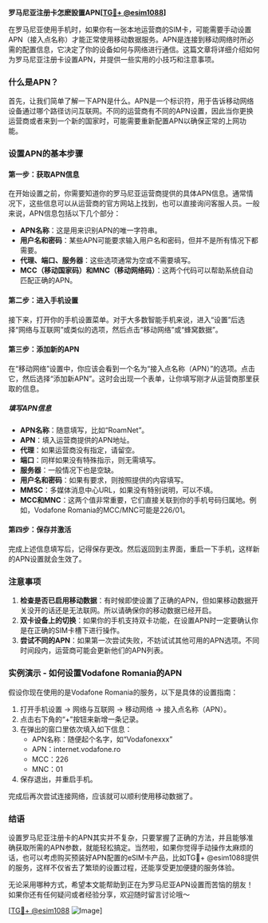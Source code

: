 **罗马尼亚注册卡怎麽設置APN[[TG💪+ @esim1088](https://t.me/s/esim1088)]**

在罗马尼亚使用手机时，如果你有一张本地运营商的SIM卡，可能需要手动设置APN（接入点名称）才能正常使用移动数据服务。APN是连接到移动网络时所必需的配置信息，它决定了你的设备如何与网络进行通信。这篇文章将详细介绍如何为罗马尼亚注册卡设置APN，并提供一些实用的小技巧和注意事项。

### 什么是APN？

首先，让我们简单了解一下APN是什么。APN是一个标识符，用于告诉移动网络设备通过哪个路径访问互联网。不同的运营商有不同的APN设置，因此当你更换运营商或者来到一个新的国家时，可能需要重新配置APN以确保正常的上网功能。

### 设置APN的基本步骤

#### 第一步：获取APN信息

在开始设置之前，你需要知道你的罗马尼亚运营商提供的具体APN信息。通常情况下，这些信息可以从运营商的官方网站上找到，也可以直接询问客服人员。一般来说，APN信息包括以下几个部分：

- **APN名称**：这是用来识别APN的唯一字符串。
- **用户名和密码**：某些APN可能要求输入用户名和密码，但并不是所有情况下都需要。
- **代理、端口、服务器**：这些选项通常为空或不需要填写。
- **MCC（移动国家码）和MNC（移动网络码）**：这两个代码可以帮助系统自动匹配正确的APN。

#### 第二步：进入手机设置

接下来，打开你的手机设置菜单。对于大多数智能手机来说，进入“设置”后选择“网络与互联网”或类似的选项，然后点击“移动网络”或“蜂窝数据”。

#### 第三步：添加新的APN

在“移动网络”设置中，你应该会看到一个名为“接入点名称（APN）”的选项。点击它，然后选择“添加新APN”。这时会出现一个表单，让你填写刚才从运营商那里获取的信息。

##### 填写APN信息

- **APN名称**：随意填写，比如“RoamNet”。
- **APN**：填入运营商提供的APN地址。
- **代理**：如果运营商没有指定，请留空。
- **端口**：同样如果没有特殊指示，则无需填写。
- **服务器**：一般情况下也是空缺。
- **用户名和密码**：如果有要求，则按照提供的内容填写。
- **MMSC**：多媒体消息中心URL，如果没有特别说明，可以不填。
- **MCC和MNC**：这两个值非常重要，它们直接关联到你的手机号码归属地。例如，Vodafone Romania的MCC/MNC可能是226/01。

#### 第四步：保存并激活

完成上述信息填写后，记得保存更改。然后返回到主界面，重启一下手机，这样新的APN设置就会生效了。

### 注意事项

1. **检查是否已启用移动数据**：有时候即使设置了正确的APN，但如果移动数据开关没开的话还是无法联网。所以请确保你的移动数据已经开启。
2. **双卡设备上的切换**：如果你的手机支持双卡功能，在设置APN时一定要确认你是在正确的SIM卡槽下进行操作。
3. **尝试不同的APN**：如果第一次尝试失败，不妨试试其他可用的APN选项。不同时间段内，运营商可能会更新他们的APN列表。

### 实例演示 - 如何设置Vodafone Romania的APN

假设你现在使用的是Vodafone Romania的服务，以下是具体的设置指南：

1. 打开手机设置 -> 网络与互联网 -> 移动网络 -> 接入点名称（APN）。
2. 点击右下角的“+”按钮来新增一条记录。
3. 在弹出的窗口里依次填入如下信息：
   - APN名称：随便起个名字，如“Vodafonexxx”
   - APN：internet.vodafone.ro
   - MCC：226
   - MNC：01
4. 保存退出，并重启手机。

完成后再次尝试连接网络，应该就可以顺利使用移动数据了。

### 结语

设置罗马尼亚注册卡的APN其实并不复杂，只要掌握了正确的方法，并且能够准确获取所需的APN参数，就能轻松搞定。当然啦，如果你觉得手动操作太麻烦的话，也可以考虑购买预装好APN配置的eSIM卡产品，比如TG💪+ @esim1088提供的服务，这样不仅省去了繁琐的设置过程，还能享受更加便捷的服务体验。

无论采用哪种方式，希望本文能帮助到正在为罗马尼亚APN设置而苦恼的朋友！如果你还有任何疑问或者经验分享，欢迎随时留言讨论哦～ 

[[TG💪+ @esim1088](https://t.me/s/esim1088) ![Image](https://i.postimg.cc/4NQfJmqS/Snipaste-2025-05-13-00-14-12.png)]